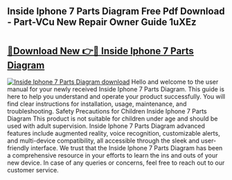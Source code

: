 ## Inside Iphone 7 Parts Diagram Free Pdf Download - Part-VCu New Repair Owner Guide 1uXEz

# <h2><a href="http://dfh6pa1.blite.top/?on=Inside+Iphone+7+Parts+Diagram">🔗Download New 👉🔴 Inside Iphone 7 Parts Diagram</a></h2>

[![Inside Iphone 7 Parts Diagram download](https://i.imgur.com/lujVjoI.png)](http://dfh6pa1.blite.top/?on=Inside+Iphone+7+Parts+Diagram)
Hello and welcome to the user manual for your newly received Inside Iphone 7 Parts Diagram. This guide is here to help you understand and operate your product successfully. You will find clear instructions for installation, usage, maintenance, and troubleshooting. Safety Precautions for Children Inside Iphone 7 Parts Diagram This product is not suitable for children under age and should be used with adult supervision. Inside Iphone 7 Parts Diagram advanced features include augmented reality, voice recognition, customizable alerts, and multi-device compatibility, all accessible through the sleek and user-friendly interface. We trust that the Inside Iphone 7 Parts Diagram has been a comprehensive resource in your efforts to learn the ins and outs of your new device. In case of any queries or concerns, feel free to reach out to our customer service.
